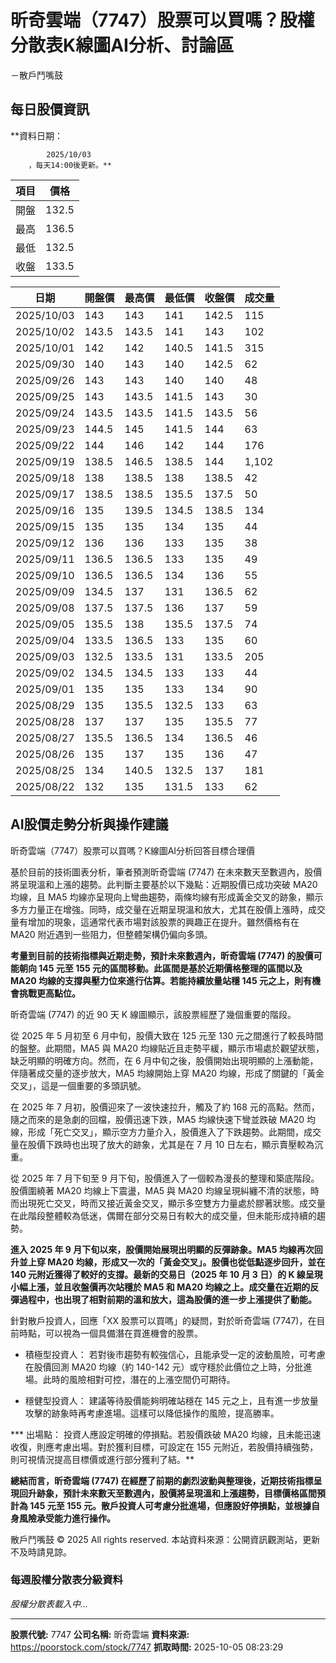 # 昕奇雲端（7747）股票可以買嗎？股權分散表K線圖AI分析、討論區
－散戶鬥嘴鼓

## 每日股價資訊

**資料日期：
        
            2025/10/03
        ，每天14:00後更新。**

| 項目 | 價格 |
|------|------|
| 開盤 | 132.5 |
| 最高 | 136.5 |
| 最低 | 132.5 |
| 收盤 | 133.5 |

| 日期 | 開盤價 | 最高價 | 最低價 | 收盤價 | 成交量 |
|------|--------|--------|--------|--------|--------|
| 2025/10/03 | 143 | 143 | 141 | 142.5 | 115 |
| 2025/10/02 | 143.5 | 143.5 | 141 | 143 | 102 |
| 2025/10/01 | 142 | 142 | 140.5 | 141.5 | 315 |
| 2025/09/30 | 140 | 143 | 140 | 142.5 | 62 |
| 2025/09/26 | 143 | 143 | 140 | 140 | 48 |
| 2025/09/25 | 143 | 143.5 | 141.5 | 143 | 30 |
| 2025/09/24 | 143.5 | 143.5 | 141.5 | 143.5 | 56 |
| 2025/09/23 | 144.5 | 145 | 141.5 | 144 | 63 |
| 2025/09/22 | 144 | 146 | 142 | 144 | 176 |
| 2025/09/19 | 138.5 | 146.5 | 138.5 | 144 | 1,102 |
| 2025/09/18 | 138 | 138.5 | 138 | 138.5 | 42 |
| 2025/09/17 | 138.5 | 138.5 | 135.5 | 137.5 | 50 |
| 2025/09/16 | 135 | 139.5 | 134.5 | 138.5 | 134 |
| 2025/09/15 | 135 | 135 | 134 | 135 | 44 |
| 2025/09/12 | 136 | 136 | 133 | 135 | 38 |
| 2025/09/11 | 136.5 | 136.5 | 133 | 135 | 49 |
| 2025/09/10 | 136.5 | 136.5 | 134 | 136 | 55 |
| 2025/09/09 | 134.5 | 137 | 131 | 136.5 | 62 |
| 2025/09/08 | 137.5 | 137.5 | 136 | 137 | 59 |
| 2025/09/05 | 135.5 | 138 | 135.5 | 137.5 | 74 |
| 2025/09/04 | 133.5 | 136.5 | 133 | 135 | 60 |
| 2025/09/03 | 132.5 | 133.5 | 131 | 133.5 | 205 |
| 2025/09/02 | 134.5 | 134.5 | 133 | 133 | 44 |
| 2025/09/01 | 135 | 135 | 133 | 134 | 90 |
| 2025/08/29 | 135 | 135.5 | 132.5 | 133 | 63 |
| 2025/08/28 | 137 | 137 | 135 | 135.5 | 77 |
| 2025/08/27 | 135.5 | 136.5 | 134 | 136.5 | 46 |
| 2025/08/26 | 135 | 137 | 135 | 136 | 47 |
| 2025/08/25 | 134 | 140.5 | 132.5 | 137 | 181 |
| 2025/08/22 | 132 | 135 | 131.5 | 133 | 62 |

## AI股價走勢分析與操作建議

昕奇雲端（7747）股票可以買嗎？K線圖AI分析回答目標合理價

基於目前的技術圖表分析，筆者預測昕奇雲端 (7747) 在未來數天至數週內，股價將呈現溫和上漲的趨勢。此判斷主要基於以下幾點：近期股價已成功突破 MA20 均線，且 MA5 均線亦呈現向上彎曲趨勢，兩條均線有形成黃金交叉的跡象，顯示多方力量正在增強。同時，成交量在近期呈現溫和放大，尤其在股價上漲時，成交量有增加的現象，這通常代表市場對該股票的興趣正在提升。雖然價格有在 MA20 附近遇到一些阻力，但整體架構仍偏向多頭。

**考量到目前的技術指標與近期走勢，預計未來數週內，昕奇雲端 (7747) 的股價可能朝向 **145 元至 155 元**的區間移動。此區間是基於近期價格整理的區間以及 MA20 均線的支撐與壓力位來進行估算。若能持續放量站穩 145 元之上，則有機會挑戰更高點位。**

昕奇雲端 (7747) 的近 90 天 K 線圖顯示，該股票經歷了幾個重要的階段。

從 2025 年 5 月初至 6 月中旬，股價大致在 125 元至 130 元之間進行了較長時間的盤整。此期間，MA5 與 MA20 均線貼近且走勢平緩，顯示市場處於觀望狀態，缺乏明顯的明確方向。然而，在 6 月中旬之後，股價開始出現明顯的上漲動能，伴隨著成交量的逐步放大，MA5 均線開始上穿 MA20 均線，形成了關鍵的「黃金交叉」，這是一個重要的多頭訊號。

在 2025 年 7 月初，股價迎來了一波快速拉升，觸及了約 168 元的高點。然而，隨之而來的是急劇的回檔，股價迅速下跌，MA5 均線快速下彎並跌破 MA20 均線，形成「死亡交叉」，顯示空方力量介入，股價進入了下跌趨勢。此期間，成交量在股價下跌時也出現了放大的跡象，尤其是在 7 月 10 日左右，顯示賣壓較為沉重。

從 2025 年 7 月下旬至 9 月下旬，股價進入了一個較為漫長的整理和築底階段。股價圍繞著 MA20 均線上下震盪，MA5 與 MA20 均線呈現糾纏不清的狀態，時而出現死亡交叉，時而又接近黃金交叉，顯示多空雙方力量處於膠著狀態。成交量在此階段整體較為低迷，偶爾在部分交易日有較大的成交量，但未能形成持續的趨勢。

**進入 2025 年 9 月下旬以來，股價開始展現出明顯的反彈跡象。MA5 均線再次回升並上穿 MA20 均線，形成又一次的「黃金交叉」。股價也從低點逐步回升，並在 140 元附近獲得了較好的支撐。最新的交易日（2025 年 10 月 3 日）的 K 線呈現小幅上漲，並且收盤價再次站穩於 MA5 和 MA20 均線之上。成交量在近期的反彈過程中，也出現了相對前期的溫和放大，這為股價的進一步上漲提供了動能。**

針對散戶投資人，回應「XX 股票可以買嗎」的疑問，對於昕奇雲端 (7747)，在目前時點，可以視為一個具備潛在買進機會的股票。

*   積極型投資人： 若對後市趨勢有較強信心，且能承受一定的波動風險，可考慮在股價回測 MA20 均線（約 140-142 元）或守穩於此價位之上時，分批進場。此時的風險相對可控，潛在的上漲空間仍可期待。

*   穩健型投資人： 建議等待股價能夠明確站穩在 145 元之上，且有進一步放量攻擊的跡象時再考慮進場。這樣可以降低操作的風險，提高勝率。

***   出場點： 投資人應設定明確的停損點。若股價跌破 MA20 均線，且未能迅速收復，則應考慮出場。對於獲利目標，可設定在 155 元附近，若股價持續強勢，則可視情況提高目標價或進行部分獲利了結。**

**總結而言，昕奇雲端 (7747) 在經歷了前期的劇烈波動與整理後，近期技術指標呈現回升跡象，預計未來數天至數週內，股價將呈現溫和上漲趨勢，目標價格區間預計為 145 元至 155 元。散戶投資人可考慮分批進場，但應設好停損點，並根據自身風險承受能力進行操作。**

散戶鬥嘴鼓 © 2025 All rights reserved. 本站資料來源：公開資訊觀測站，更新不及時請見諒。

### 每週股權分散表分級資料

*股權分散表載入中...*

---

**股票代號:** 7747
**公司名稱:** 昕奇雲端
**資料來源:** https://poorstock.com/stock/7747
**抓取時間:** 2025-10-05 08:23:29